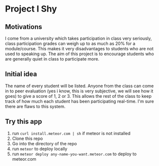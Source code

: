 # Project I Shy

## Motivations
I come from a university which takes participation in class very seriously, class participation grades can weigh up to as much as 20% for a module/course. This makes it very disadvantages to students who are not used to speaking up. The aim of this project is to encourage students who are generally quiet in class to participate more.

## Initial idea
The name of every student will be listed. Anyone from the class can come in to peer evaluation (yes i know, this is very subjective, we will see how it goes) to give a score of 1, 2 or 3. This allows the rest of the class to keep track of how much each student has been participating real-time. I'm sure there are flaws to this system.

## Try this app
1. run `curl install.meteor.com | sh` if meteor is not installed
2. Clone this repo
3. Go into the directory of the repo
4. run `meteor` to deploy locally
5. run `meteor deploy any-name-you-want.meteor.com` to deploy to meteor.com